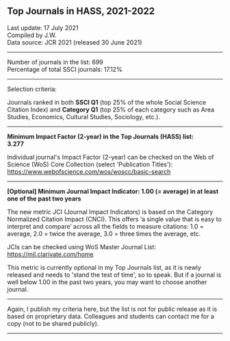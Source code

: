 ## Top Journals in HASS, 2021-2022

Last update: 17 July 2021  
Compiled by J.W.  
Data source: JCR 2021 (released 30 June 2021)
  
---
  
Number of journals in the list: 699  
Percentage of total SSCI journals: 17.12%  

---
  
Selection criteria:  

Journals ranked in both **SSCI Q1** (top 25% of the whole Social Science Citation Index) and **Category Q1**  (top 25% of each category such as Area Studies, Economics, Cultural Studies, Sociology, etc.).
  
---
  
**Minimum Impact Factor (2-year) in the Top Journals (HASS) list:  
3.277**

Individual journal's Impact Factor (2-year) can be checked on the Web of Science (WoS) Core Collection (select 'Publication Titles'): https://www.webofscience.com/wos/woscc/basic-search
  
---
  
**[Optional] Minimum Journal Impact Indicator: 1.00 (= average) in at least one of the past two years**

The new metric JCI (Journal Impact Indicators) is based on the Category Normalized Citation Impact (CNCI). This offers ‘a single value that is easy to interpret and compare’ across all the fields to measure citations: 1.0 = average, 2.0 = twice the average, 3.0 = three times the average, etc.

JCIs can be checked using WoS Master Journal List: 
https://mjl.clarivate.com/home

This metric is currently optional in my Top Journals list, as it is newly released and needs to 'stand the test of time', so to speak. But if a journal is well below 1.00 in the past two years, you may want to choose another journal.
  
---
  
Again, I publish my criteria here, but the list is not for public release as it is based on proprietary data. Colleagues and students can contact me for a copy (not to be shared publicly).
  
---
  
